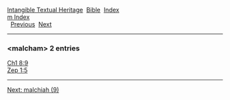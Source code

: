[Intangible Textual Heritage](../../index)  [Bible](../index) 
[Index](index)   
[m Index](_m_)  
  [Previous](c07079)  [Next](c07081) 

------------------------------------------------------------------------

### &lt;malcham&gt; 2 entries

[Ch1 8:9](../kjv/ch1008.htm#009)  
[Zep 1:5](../kjv/zep001.htm#005)  

------------------------------------------------------------------------

[Next: malchiah (9)](c07081)
